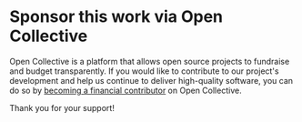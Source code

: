 <!--Title start

# Open collective template

This template is licensed under the MIT license (https://choosealicense.com/licenses/mit/).

The MIT License is a permissive open-source license that allows you to use this template for any purpose, including commercial purposes, as long as you include a copy of the license and retain the copyright notice. You can also modify and distribute the template, as long as you include the same license and copyright notice as the original template. You are not required to share your modifications or derivative works with others. You are free to use this template in your own projects without any limitations.

Title end-->

<!--Start template-->

# Sponsor this work via Open Collective

Open Collective is a platform that allows open source projects to fundraise and budget transparently. If you would like to contribute to our project's development and help us continue to deliver high-quality software, you can do so by [becoming a financial contributor](https://opencollective.com/{YOUR_USERNAME}) on Open Collective.

Thank you for your support!

<!--End template-->
